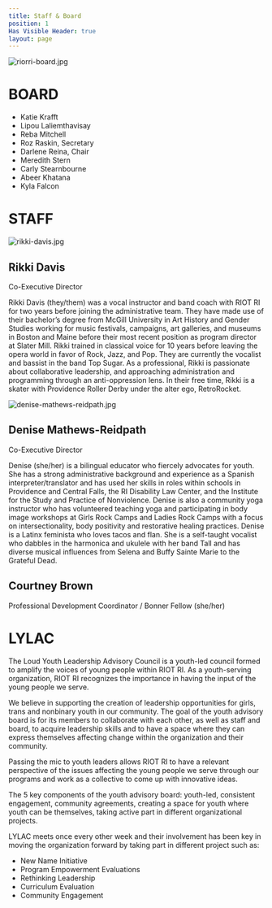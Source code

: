 ```yaml
---
title: Staff & Board
position: 1
Has Visible Header: true
layout: page
---
```


![riorri-board.jpg](/uploads/riorri-board.jpg)

# BOARD
* Katie Krafft
* Lipou Laliemthavisay
* Reba Mitchell
* Roz Raskin, Secretary
* Darlene Reina, Chair
* Meredith Stern
* Carly Stearnbourne
* Abeer Khatana
* Kyla Falcon

# STAFF

![rikki-davis.jpg](/uploads/rikki-davis.jpg)
## Rikki Davis
Co-Executive Director

Rikki Davis (they/them) was a vocal instructor and band coach with RIOT RI for two years before joining the administrative team. They have made use of their bachelor’s degree from McGill University in Art History and Gender Studies working for music festivals, campaigns, art galleries, and museums in Boston and Maine before their most recent position as program director at Slater Mill. Rikki trained in classical voice for 10 years before leaving the opera world in favor of Rock, Jazz, and Pop. They are currently the vocalist and bassist in the band Top Sugar. As a professional, Rikki is passionate about collaborative leadership, and approaching administration and programming through an anti-oppression lens. In their free time, Rikki is a skater with Providence Roller Derby under the alter ego, RetroRocket.

![denise-mathews-reidpath.jpg](/uploads/denise-mathews-reidpath.jpg)
## Denise Mathews-Reidpath
Co-Executive Director

Denise (she/her) is a bilingual educator who fiercely advocates for youth. She has a strong administrative background and experience as a Spanish interpreter/translator and has used her skills in roles within schools in Providence and Central Falls, the RI Disability Law Center, and the Institute for the Study and Practice of Nonviolence. Denise is also a community yoga instructor who has volunteered teaching yoga and participating in body image workshops at Girls Rock Camps and Ladies Rock Camps with a focus on intersectionality, body positivity and restorative healing practices. Denise is a Latinx feminista who loves tacos and flan. She is a self-taught vocalist who dabbles in the harmonica and ukulele with her band Tall and has diverse musical influences from Selena and Buffy Sainte Marie to the Grateful Dead.

## Courtney Brown 
Professional Development Coordinator / Bonner Fellow (she/her)

# LYLAC

The Loud Youth Leadership Advisory Council is a youth-led council formed to amplify the voices of young people within RIOT RI. As a youth-serving organization, RIOT RI recognizes the importance in having the input of the young people we serve.

We believe in supporting the creation of leadership opportunities for girls, trans and nonbinary youth in our community. The goal of the youth advisory board is for its members to collaborate with each other, as well as staff and board, to acquire leadership skills and to have a space where they can express themselves affecting change within the organization and their community.

Passing the mic to youth leaders allows RIOT RI to have a relevant perspective of the issues affecting the young people we serve through our programs and work as a collective to come up with innovative ideas.

The 5 key components of the youth advisory board: youth-led,  consistent engagement, community agreements, creating a space for youth where youth can be themselves, taking active part in different organizational projects.

LYLAC meets once every other week and their involvement has been key in moving the organization forward by taking part in different project such as:

* New Name Initiative
* Program Empowerment Evaluations
* Rethinking Leadership
* Curriculum Evaluation
* Community Engagement


